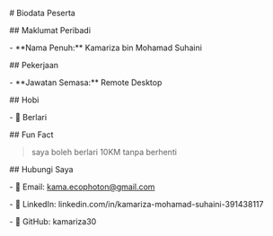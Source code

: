 \# Biodata Peserta



\## Maklumat Peribadi

\- \*\*Nama Penuh:\*\* Kamariza bin Mohamad Suhaini



\## Pekerjaan

\- \*\*Jawatan Semasa:\*\* Remote Desktop



\## Hobi

\- 🎯 Berlari



\## Fun Fact

> saya boleh berlari 10KM tanpa berhenti



\## Hubungi Saya

\- 📧 Email: kama.ecophoton@gmail.com

\- 🔗 LinkedIn: linkedin.com/in/kamariza-mohamad-suhaini-391438117

\- 🐙 GitHub: kamariza30

